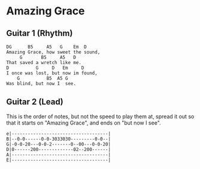 # Amazing Grace
## Guitar 1 (Rhythm)
```/bin/bash
DG      B5     A5   G    Em  D
Amazing Grace, how sweet the sound,
     G       B5     A5   D
That saved a wretch like me.
D          G     D   Em     D
I once was lost, but now im found,
    G          B5  A5 G
Was blind, but now I  see.
```

## Guitar 2 (Lead)
This is the order of notes, but not the speed to play them at, spread it out so that it starts on "Amazing Grace", and ends on "but now I see".

```/bin/bash
e|------------------------------------|
B|--0-0------0-0-3033030---------0-0--|
G|-0-0-20---0-0-2-------0--00---0-0-20|
D|0------200-------------02--200------|
A|------------------------------------|
E|------------------------------------|
```

